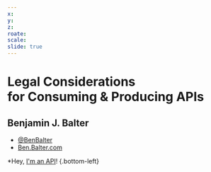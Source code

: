```yaml
---
x:
y:
z:
roate:
scale:
slide: true
---
```


# Legal Considerations <br />for Consuming & Producing APIs

## Benjamin J. Balter

* [@BenBalter](http://twitter.com/BenBalter)
* [Ben.Balter.com](http://ben.balter.com)

\*Hey, [I'm an API](http://ben.balter.com/api-legal-considerations/posts.json)!
{.bottom-left}